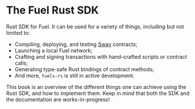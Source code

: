 # The Fuel Rust SDK

Rust SDK for Fuel. It can be used for a variety of things, including but not limited to:

- Compiling, deploying, and testing [Sway](https://github.com/FuelLabs/sway) contracts;
- Launching a local Fuel network;
- Crafting and signing transactions with hand-crafted scripts or contract calls;
- Generating type-safe Rust bindings of contract methods;
- And more, `fuels-rs` is still in active development.


This book is an overview of the different things one can achieve using the Rust SDK, and how 
to implement them. Keep in mind that both the SDK and the documentation are works-in-progress!
